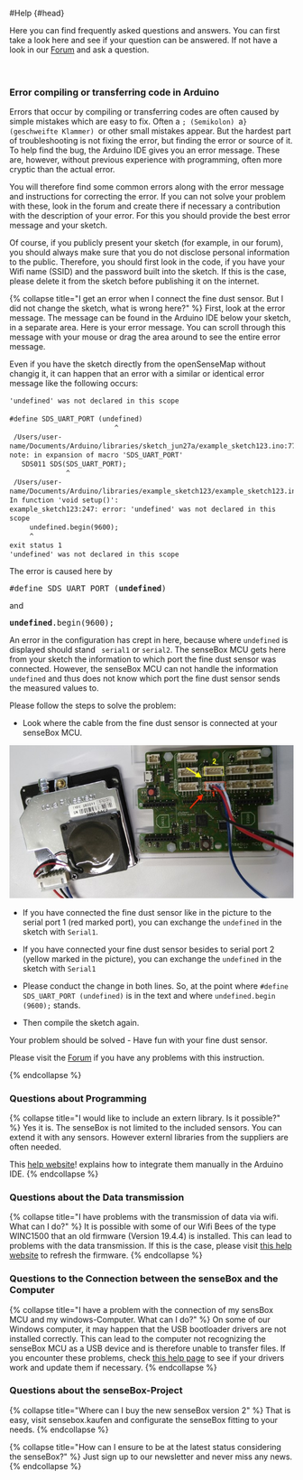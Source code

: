 #Help {#head}
<div class="description">
Here you can find frequently asked questions and answers. You can first take a look here and see if your question can be answered. If not have a look in our <a href="https://forum.sensebox.de/">Forum</a> and ask a question.</div>
<div class="line">
    <br>
    <br>
</div>

### Error compiling or transferring code in Arduino

Errors that occur by compiling or transferring codes are often caused by simple mistakes which are easy to fix. Often a `; (Semikolon) `a`} (geschweifte Klammer) `or other small mistakes appear. But the hardest part of troubleshooting is not fixing the error, but finding the error or source of it. To help find the bug, the Arduino IDE gives you an error message.
These are, however, without previous experience with programming, often more cryptic than the actual error.

You will therefore find some common errors along with the error message and instructions for correcting the error. If you can not solve your problem with these, look in the forum and create there if necessary a contribution with the description of your error. For this you should provide the best error message and your sketch.


<div class="box_info">
    <i class="fa fa-info fa-fw" aria-hidden="true" style="color: #42acf3;"></i>
   Of course, if you publicly present your sketch (for example, in our forum), you should always make sure that you do not disclose personal information to the public. Therefore, you should first look in the code, if you have your Wifi name (SSID) and the password built into the sketch. If this is the case, please delete it from the sketch before publishing it on the internet.
</div>

{% collapse title="I get an error when I connect the fine dust sensor. But I did not change the sketch, what is wrong here?" %}
First, look at the error message. The message can be found in the Arduino IDE below your sketch, in a separate area. Here is your error message. You can scroll through this message with your mouse or drag the area around to see the entire error message.

Even if you have the sketch directly from the openSenseMap without changig it, it can happen that an error with a similar or identical error message like the following occurs:

```arduino
'undefined' was not declared in this scope
   
#define SDS_UART_PORT (undefined)
                          ^
 /Users/user-name/Documents/Arduino/libraries/sketch_jun27a/example_sketch123.ino:77:12: note: in expansion of macro 'SDS_UART_PORT'
   SDS011 SDS(SDS_UART_PORT);
              ^
 /Users/user-name/Documents/Arduino/libraries/example_sketch123/example_sketch123.ino: In function 'void setup()':
example_sketch123:247: error: 'undefined' was not declared in this scope
     undefined.begin(9600);
     ^
exit status 1
'undefined' was not declared in this scope
```

The error is caused here by
<pre>#define SDS_UART_PORT (<b>undefined</b>)</pre>
and
<pre><b>undefined</b>.begin(9600);</pre>


 An error in the configuration has crept in here, because where `undefined` is displayed should stand ` serial1` or `serial2`. The senseBox MCU gets here from your sketch the information to which port the fine dust sensor was connected. However, the senseBox MCU can not handle the information `undefined` and thus does not know which port the fine dust sensor sends the measured values to. 
 
 Please follow the steps to solve the problem:

- Look where the cable from the fine dust sensor is connected at your senseBox MCU.

![Look at which of the two color-coded ports you've connected your fine dust sensor.](https://github.com/sensebox/resources/raw/master/gitbook_pictures/feinstaub_serial_port.jpg)

- If you have connected the fine dust sensor like in the picture to the serial port 1 (red marked port), you can exchange the `undefined` in the sketch with `Serial1`. 

- If you have connected your fine dust sensor besides to serial port 2 (yellow marked in the picture), you can exchange the `undefined` in the sketch with `Serial1`

- Please conduct the change in both lines. So, at the point where `#define SDS_UART_PORT (undefined)` is in the text and where `undefined.begin (9600);` stands.

- Then compile the sketch again. 

Your problem should be solved - Have fun with your fine dust sensor. 

Please visit the [Forum](https://forum.sensebox.de) if you have any problems with this instruction. 

{% endcollapse %}


### Questions about Programming
{% collapse title="I would like to include an extern library. Is it possible?" %}
Yes it is. The senseBox is not limited to the included sensors. You can extend it with any sensors. However externl libraries from the suppliers are often needed. 

This [help website](add-external-libraries.md)! explains how to integrate them manually in the  Arduino IDE. 
{% endcollapse %}


### Questions about the Data transmission

{% collapse title="I have problems with the transmission of data via wifi. What can I do?" %}
It is possible with some of our Wifi Bees of the type WINC1500 that an old firmware (Version 19.4.4) is installed. This can lead to problems with the data transmission. If this is the case, please visit [this help website](additional-info.md) to refresh the firmware.
{% endcollapse %}

### Questions to the Connection between the senseBox and the Computer

{% collapse title="I have a problem with the connection of my sensBox MCU and my windows-Computer. What can I do?" %}
On some of our Windows computer, it may happen that the USB bootloader drivers are not installed correctly. This can lead to the computer not recognizing the senseBox MCU as a USB device and is therefore unable to transfer files. If you encounter these problems, check [this help page](win-boot-help.md) to see if your drivers work and update them if necessary.
{% endcollapse %}


### Questions about the senseBox-Project

{% collapse title="Where can I buy the new senseBox version 2" %}
That is easy, visit sensebox.kaufen and configurate the senseBox fitting to your needs.
{% endcollapse %}


{% collapse title="How can I ensure to be at the latest status considering the senseBox?" %}
Just sign up to our newsletter and never miss any news.     
{% endcollapse %}
